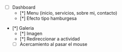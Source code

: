 - [ ] Dashboard
    - [*] Menu (inicio, servicios, sobre mi, contacto)
    - [*] Efecto tipo hamburgesa
- [*] Galeria
    - [*] Imagen
    - [*] Redireccionar a actividad
    - [ ] Acercamiento al pasar el mouse
